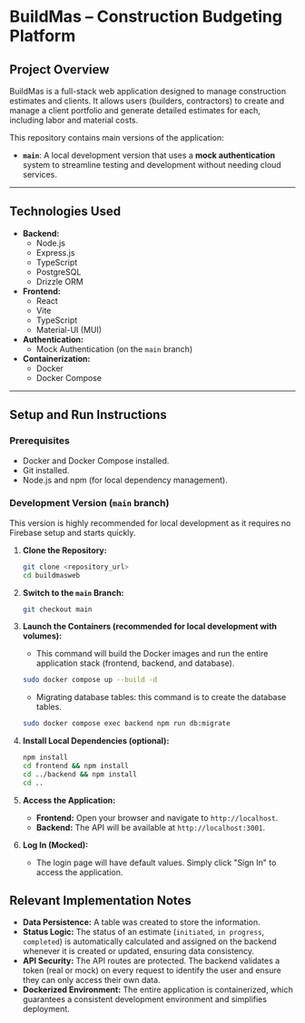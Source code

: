 # BuildMas – Construction Budgeting Platform

## Project Overview

BuildMas is a full-stack web application designed to manage construction estimates and clients. It allows users (builders, contractors) to create and manage a client portfolio and generate detailed estimates for each, including labor and material costs.

This repository contains main versions of the application:

*   **`main`**: A local development version that uses a **mock authentication** system to streamline testing and development without needing cloud services.

---

## Technologies Used

*   **Backend:**
    *   Node.js
    *   Express.js
    *   TypeScript
    *   PostgreSQL
    *   Drizzle ORM
*   **Frontend:**
    *   React
    *   Vite
    *   TypeScript
    *   Material-UI (MUI)
*   **Authentication:**
    *   Mock Authentication (on the `main` branch)
*   **Containerization:**
    *   Docker
    *   Docker Compose

---

## Setup and Run Instructions

### Prerequisites

*   Docker and Docker Compose installed.
*   Git installed.
*   Node.js and npm (for local dependency management).

### Development Version (`main` branch)

This version is highly recommended for local development as it requires no Firebase setup and starts quickly.

1.  **Clone the Repository:**
    ```bash
    git clone <repository_url>
    cd buildmasweb
    ```

2.  **Switch to the `main` Branch:**
    ```bash
    git checkout main
    ```

3.  **Launch the Containers (recommended for local development with volumes):**
    *   This command will build the Docker images and run the entire application stack (frontend, backend, and database).
    ```bash
    sudo docker compose up --build -d
    ```
    *   Migrating database tables: this command is to create the database tables.
    ```bash
    sudo docker compose exec backend npm run db:migrate
    ```
4.  **Install Local Dependencies (optional):**
    ```bash
    npm install
    cd frontend && npm install
    cd ../backend && npm install
    cd ..
    ```

5.  **Access the Application:**
    *   **Frontend:** Open your browser and navigate to `http://localhost`.
    *   **Backend:** The API will be available at `http://localhost:3001`.

6.  **Log In (Mocked):**
    *   The login page will have default values. Simply click "Sign In" to access the application.

## Relevant Implementation Notes

*   **Data Persistence:** A table was created to store the information.
*   **Status Logic:** The status of an estimate (`initiated`, `in progress`, `completed`) is automatically calculated and assigned on the backend whenever it is created or updated, ensuring data consistency.
*   **API Security:** The API routes are protected. The backend validates a token (real or mock) on every request to identify the user and ensure they can only access their own data.
*   **Dockerized Environment:** The entire application is containerized, which guarantees a consistent development environment and simplifies deployment.